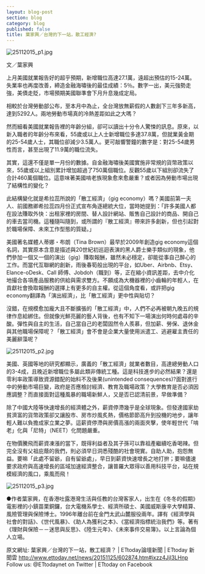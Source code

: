 ```yaml
---
layout: blog-post
section: blog
category: blog
published: false
title: 葉家興／台灣的下一站，散工經濟?
---
```

![25112015_p1.jpg]({{site.baseurl}}/media/25112015_p1.jpg)

文／葉家興

上月美國就業報告好的超乎預期，新增職位高達27.1萬，遠超出預估的15-24萬。失業率也再度改善，締造金融海嘯後的最佳成績：5％。數字一出，美元強勢走強，美債走貶，市場預期美國聯準會下月升息幾成定局。

相較於台灣勞動部公布，至本月中為止，全台灣放無薪假的人數創下三年多新高，達到5292人。兩地勞動市場真的冷熱差距如此之大嗎？

然而細看美國就業報告裡的年齡分組，卻可以讀出十分令人驚悚的訊息。原來，以新入職者的年齡分布來看，55歲或以上人士新增職位多達37.8萬，但就業黃金期的25-54歲人士，其職位卻減少3.5萬人。更可敲響警鐘的數字是：對25-54歲男性而言，甚至出現了11.9萬的職位流失。

其實，這還不僅是單一月份的數據。自金融海嘯後美國實施非常規的貨幣政策以來，55歲或以上組別累計增加超過了750萬個職位。反觀55歲以下組別卻流失了合計460萬個職位。這意味著美國啃老族現象愈來愈嚴重？或者因為勞動市場出現了結構性的變化？

此結構變化就是希拉蕊所說的「散工經濟」（gig economy）嗎？美國前第一夫人、前國務卿希拉蕊四月份正式宣布角逐總統大位，當時她提到：「許多美國人都在設法賺取外快：出租家裡的房間、替人設計網站、販售自己設計的商品、開自己的車去當司機。這種隨叫隨到，或所謂的『散工經濟』帶來許多創新，但也引起對於職場保障、未來工作型態的質疑。」

美國著名媒體人蒂娜・布朗（Tina Brown）最早於2009年創造gig economy這個名詞，其實原本含意是描述與20世紀初巡迴表演的黑人爵士樂手類似的現象，他們參加一個又一個的演出（gig）賺取報酬，雖然未必穩定，卻能從事自己醉心的工作。而當代互聯網的創新，雨後春筍般出現的平台，如Uber、Airbnb、Etsy、Elance-oDesk、Call 師傅、Jobdoh（職到）等，正在縮小資訊差距，去中介化地撮合各項產品服務的供給與需求雙方。不願成為大機器裡的小齒輪的年輕人，在貢獻社會換取報酬的選擇上有更多的自主權。從這個角度看，或許把gig economy翻譯為「演出經濟」，比「散工經濟」更中性與貼切？

沒錯，在規模愈加龐大且不斷擴張的「散工經濟」中，人們不必再被朝九晚五的規律作息給綁住。但就像光鮮亮麗的藝人背後，也有不知下一場演出何時何處尋的辛酸。彈性與自主的生活，自己當自己的老闆固然令人羨慕，但加薪、勞保、退休金與其他職場保障呢？「散工經濟」會不會是企業大量使用派遣工、逃避雇主責任的美麗辭藻呢？

![25112015_p2.jpg]({{site.baseurl}}/media/25112015_p2.jpg)

美國、英國等地的研究都顯示，廣義的「散工經濟」就業者數目，高達總勞動人口的3-4成，且晚近新增職位多屬此類非傳統工種。這是科技進步的必然結果？還是零利率政策導致資源錯配的始料不及後果(unintended consequences)?面對進行中的勞動市場巨變，政府是否應檢討經濟、教育及職場政策？大學教育是否必須因應調整？而直接面對這種風暴的職場新鮮人，又是否已認清前景，早做準備？

除了中國大陸等快速增長的經濟體之外，薪資停滯幾乎是全球現象。但發達國家劫貧濟富的貨幣政策卻又讓股市、房市炒風炙熱，價格節節高升到投機的地步，讓年輕人難以負擔成家立業之夢。這薪資停滯與房價高漲的兩面夾擊，使年輕世代「啃老」化與「尼特」（NEET）化問題嚴重。

在物價騰飛而薪資凍漲的當下，既得利益者及其子孫可以靠祖產繼續吃香喝辣。但完全沒有父祖庇蔭的我們，則必須早日洞悉殘酷的社會現實。自助人助，抱怨無益。要嘛「此處不留爺，自有留爺處」，早日到薪資快速增長之地打拚；要嘛儘速要求政府與高速增長的區域加速經濟整合，讓普羅大眾得以善用科技平台，站在規模經濟的風口，乘風而飛！

![25112015_p3.jpg]({{site.baseurl}}/media/25112015_p3.jpg)

●作者葉家興，在香港吐露港灣生活與任教的台灣客家人，出生在《冬冬的假期》電影裡的小鎮苗栗銅鑼，台大電機系學士、經濟所碩士、美國威斯康辛大學精算、風險管理與保險博士。1996年離台前在金門太武山麓服役兩年。譯有《經濟學與社會的對話》、《世代風暴》、《助人為獲利之本》、《當經濟指標統治我們》等。著有《理財與保險－－迷思與反思》、《陸生元年》、《未來事件交易簿》。以上言論為個人立場。


原文網址: 葉家興／台灣的下一站，散工經濟？ | ETtoday論壇新聞 | ETtoday 新聞雲 http://www.ettoday.net/news/20151125/602874.htm#ixzz4JjI3LHnp 
Follow us: @ETtodaynet on Twitter | ETtoday on Facebook

